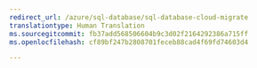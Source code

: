 ```yaml
---
redirect_url: /azure/sql-database/sql-database-cloud-migrate
translationtype: Human Translation
ms.sourcegitcommit: fb37add568506604b9c3d02f2164292386a715ff
ms.openlocfilehash: cf89bf247b2808701feceb88cad4f69fd74603d4

--- 
```




<!--HONumber=Feb17_HO2-->


